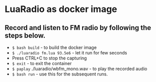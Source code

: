 # LuaRadio as docker image

## Record and listen to FM radio by following the steps below. 

- `$ bash build` - to build the docker image
- `$ ./luaradio fm.lua 93.5e6` - let it run for few seconds
- Press CTRL+C to stop the capturing
- `$ exit` - to exit the container  
- `$ paplay` ./luaradio/wbfm_mono.wav - to play the recorded audio
- `$ bash run` - use this for the subsequent runs.
